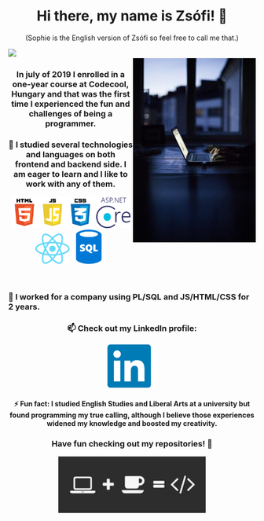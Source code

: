 
<h1 align="center"> Hi there, my name is Zsófi! 👋</h1>
<p align="center">(Sophie is the English version of Zsófi so feel free to call me that.)</p>
<img src="https://visitor-badge.laobi.icu/badge?page_id=SophieH07.SophieH07" />
<br/>
<img width="250" align="right" src="./images/code.jpg">

<h3 align="center">In july of 2019 I enrolled in a one-year course at Codecool, Hungary and that was the first time I experienced the fun and challenges of being a programmer.</h3>
<h3 align="center"> 🌱 I studied several technologies and languages on both frontend and backend side. I am eager to learn and I like to work with any of them.</h3>
<p align="center">
<img width="170" src="./images/languages/htmljscss.png">
<img width="70" src="./images/languages/netcore.png">
<img width="70" src="./images/languages/react.png">
<img width="70" src="./images/languages/sql.png">
</p>
<br/>
<h3> 🌱 I worked for a company using PL/SQL and JS/HTML/CSS for 2 years.</h3>
<h3 align="center">📫 Check out my LinkedIn profile:</h3>
<p align="center">
  <a href="https://www.linkedin.com/in/zsofia-szaniszlo-prog/"><img width='100' src="./images/linkedin.png"></a>
</p>
<h4 align="center">⚡ Fun fact: I studied English Studies and Liberal Arts at a university but found programming my true calling, although I believe those experiences widened my knowledge and boosted my creativity.</h4>

<h3 align="center">Have fun checking out my repositories! 👋 </h3>
<p align="center">
  <img width="300" src="./images/coffee.jpg">
</p>
